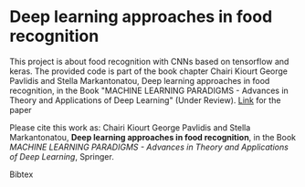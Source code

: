 # Deep learning approaches in food recognition

This project is about food recognition with CNNs based on tensorflow and keras. The provided code is part of the book chapter
Chairi Kiourt George Pavlidis and Stella Markantonatou, Deep learning approaches in food recognition, in the Book "MACHINE LEARNING PARADIGMS - Advances in Theory and Applications of Deep Learning" (Under Review). [Link](https://test.com/) for the paper

Please cite this work as:
Chairi Kiourt George Pavlidis and Stella Markantonatou, __Deep learning approaches in food recognition__, in the Book _MACHINE LEARNING PARADIGMS - Advances in Theory and Applications of Deep Learning_, Springer.


Bibtex
```

```
